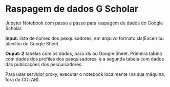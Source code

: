 # Raspagem de dados G Scholar

Jupyter Notebook com passo a passo para raspagem de dados do Google Scholar.


__Input:__ lista de nomes dos pesquisadores, em arquivo formato xls(Excel) ou planilha do Google Sheet.

__Ouput: 2__ tabelas com os dados, para xls ou Google Sheet. Primeira tabela com dados dos profiles dos pesquisadores, e a segunda tabela com dados das publicações dos pesquisadores.


Para usar servidor proxy, executar o notebook localmente (na sua máquina, fora do COLAB).
